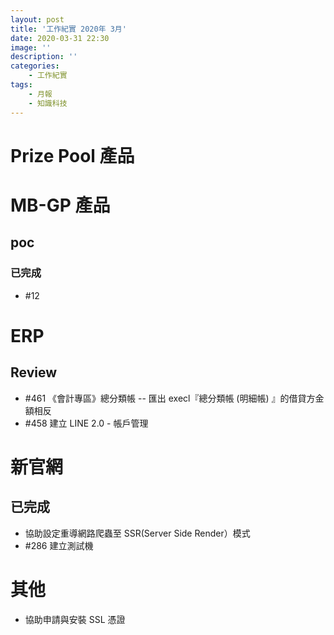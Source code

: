 ```yaml
---
layout: post
title: '工作紀實 2020年 3月'
date: 2020-03-31 22:30
image: ''
description: ''
categories:
    - 工作紀實
tags:
    - 月報
    - 知識科技
---
```


# Prize Pool 產品

# MB-GP 產品

## poc

### 已完成

* #12

# ERP

## Review

* #461 《會計專區》總分類帳 -- 匯出 execl『總分類帳 (明細帳) 』的借貸方金額相反
* #458 建立 LINE 2.0 - 帳戶管理

# 新官網

## 已完成

* 協助設定重導網路爬蟲至 SSR(Server Side Render）模式
* #286 建立測試機

# 其他

* 協助申請與安裝 SSL 憑證
